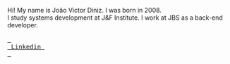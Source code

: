 Hi! My name is João Victor Diniz. I was born in 2008.
<br>
I study systems development at J&F Institute. I work at JBS as a back-end developer.
<br>
<br>
[<kbd> <br> Linkedin <br> </kbd>][Link]
<!---------------------------------------------------------------------------->
[Link]: https://linkedin.com/in/jo%C3%A3o-victor-diniz-araujo-88b440283
